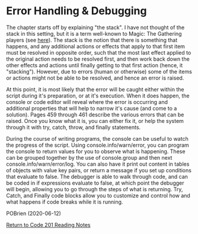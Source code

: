 # Error Handling & Debugging

The chapter starts off by explaining "the stack". I have not thought of the stack in this setting, but it is a term well-known to Magic: The Gathering players (see [here](https://mtg.fandom.com/wiki/Stack)). The stack is the notion that there is something that happens, and any additional actions or effects that apply to that first item must be resolved in opposite order, such that the most last effect applied to the original action needs to be resolved first, and then work back down the other effects and actions until finally getting to that first action (hence, it "stacking"). However, due to errors (human or otherwise) some of the items or actions might not be able to be resolved, and hence an error is raised.

At this point, it is most likely that the error will be caught either within the script during it's preparation, or at it's execution. When it does happen, the console or code editor will reveal where the error is occurring and additional properties that will help to narrow it's cause (and come to a solution). Pages 459 through 461 describe the various errors that can be raised. Once you know what it is, you can either fix it, or help the system through it with try, catch, throw, and finally statements.

During the course of writing programs, the console can be useful to watch the progress of the script. Using console.info/warn/error, you can program the console to return values for you to observe what is happening. These can be grouped together by the use of console.group and then next console.info/warn/error/log. You can also have it print out content in tables of objects with value key pairs, or return a message if you set up conditions that evaluate to false. The debugger is able to walk through code, and can be coded in if expressions evaluate to false, at which point the debugger will begin, allowing you to go through the steps of what is returning. Try, Catch, and Finally code blocks allow you to customize and control how and what happens if code breaks while it is running.

POBrien (2020-06-12)

[Return to Code 201 Reading Notes](https://pvobrien.github.io/reading-notes/)
